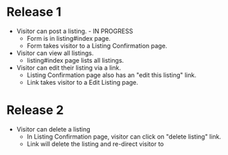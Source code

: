 # Release 1
* Visitor can post a listing. - IN PROGRESS
  * Form is in listing#index page.
  * Form takes visitor to a Listing Confirmation page.
* Visitor can view all listings.
  * listing#index page lists all listings.
* Visitor can edit their listing via a link.
  *  Listing Confirmation page also has an "edit this listing" link.
  * Link takes visitor to a Edit Listing page.

# Release 2
* Visitor can delete a listing
  * In Listing Confirmation page, visitor can click on "delete listing" link.
  * Link will delete the listing and re-direct visitor to
